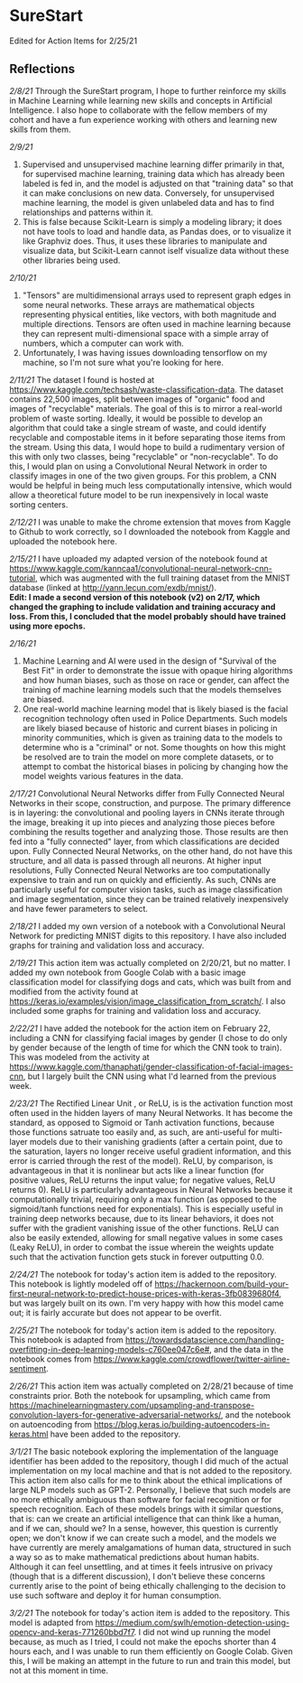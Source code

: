 # SureStart
Edited for Action Items for 2/25/21


## Reflections

*2/8/21*
Through the SureStart program, I hope to further reinforce my skills in Machine Learning while learning new skills and concepts in Artificial Intelligence. I also hope to collaborate with the fellow members of my cohort and have a fun experience working with others and learning new skills from them.  

*2/9/21*
1. Supervised and unsupervised machine learning differ primarily in that, for supervised machine learning, training data which has already been labeled is fed in, and the model is adjusted on that "training data" so that it can make conclusions on new data. Conversely, for unsupervised machine learning, the model is given unlabeled data and has to find relationships and patterns within it.  
2. This is false because Scikit-Learn is simply a modeling library; it does not have tools to load and handle data, as Pandas does, or to visualize it like Graphviz does. Thus, it uses these libraries to manipulate and visualize data, but Scikit-Learn cannot iself visualize data without these other libraries being used.  

*2/10/21*
1. "Tensors" are multidimensional arrays used to represent graph edges in some neural networks. These arrays are mathematical objects representing physical entities, like vectors, with both magnitude and multiple directions. Tensors are often used in machine learning because they can represent multi-dimensional space with a simple array of numbers, which a computer can work with.  
2. Unfortunately, I was having issues downloading tensorflow on my machine, so I'm not sure what you're looking for here.  

*2/11/21*
The dataset I found is hosted at https://www.kaggle.com/techsash/waste-classification-data. The dataset contains 22,500 images, split between images of "organic" food and images of "recyclable" materials. The goal of this is to mirror a real-world problem of waste sorting. Ideally, it would be possible to develop an algorithm that could take a single stream of waste, and could identify recyclable and compostable items in it before separating those items from the stream. Using this data, I would hope to build a rudimentary version of this with only two classes, being "recyclable" or "non-recyclable". To do this, I would plan on using a Convolutional Neural Network in order to classify images in one of the two given groups. For this problem, a CNN would be helpful in being much less computationally intensive, which would allow a theoretical future model to be run inexpensively in local waste sorting centers.  

*2/12/21*
I was unable to make the chrome extension that moves from Kaggle to Github to work correctly, so I downloaded the notebook from Kaggle and uploaded the notebook here.  

*2/15/21*
I have uploaded my adapted version of the notebook found at https://www.kaggle.com/kanncaa1/convolutional-neural-network-cnn-tutorial, which was augmented with the full training dataset from the MNIST database (linked at http://yann.lecun.com/exdb/mnist/).  
**Edit: I made a second version of this notebook (v2) on 2/17, which changed the graphing to include validation and training accuracy and loss. From this, I concluded that the model probably should have trained using more epochs.**  

*2/16/21*
1. Machine Learning and AI were used in the design of "Survival of the Best Fit" in order to demonstrate the issue with opaque hiring algorithms and how human biases, such as those on race or gender, can affect the training of machine learning models such that the models themselves are biased.  
2. One real-world machine learning model that is likely biased is the facial recognition technology often used in Police Departments. Such models are likely biased because of historic and current biases in policing in minority communities, which is given as training data to the models to determine who is a "criminal" or not. Some thoughts on how this might be resolved are to train the model on more complete datasets, or to attempt to combat the historical biases in policing by changing how the model weights various features in the data.  

*2/17/21*
Convolutional Neural Networks differ from Fully Connected Neural Networks in their scope, construction, and purpose. The primary difference is in layering: the convolutional and pooling layers in CNNs iterate through the image, breaking it up into pieces and analyzing those pieces before combining the results together and analyzing those. Those results are then fed into a "fully connected" layer, from which classifications are decided upon. Fully Connected Neural Networks, on the other hand, do not have this structure, and all data is passed through all neurons. At higher input resolutions, Fully Connected Neural Networks are too computationally expensive to train and run on quickly and efficiently. As such, CNNs are particularly useful for computer vision tasks, such as image classification and image segmentation, since they can be trained relatively inexpensively and have fewer parameters to select.   

*2/18/21* I added my own version of a notebook with a Convolutional Neural Network for predicting MNIST digits to this repository. I have also included graphs for training and validation loss and accuracy.

*2/19/21* This action item was actually completed on 2/20/21, but no matter. I added my own notebook from Google Colab with a basic image classification model for classifying dogs and cats, which was built from and modified from the activity found at https://keras.io/examples/vision/image_classification_from_scratch/. I also included some graphs for training and validation loss and accuracy.  

*2/22/21* I have added the notebook for the action item on February 22, including a CNN for classifying facial images by gender (I chose to do only by gender because of the length of time for which the CNN took to train). This was modeled from the activity at https://www.kaggle.com/thanaphatj/gender-classification-of-facial-images-cnn, but I largely built the CNN using what I'd learned from the previous week.  

*2/23/21* The Rectified Linear Unit , or ReLU, is is the activation function most often used in the hidden layers of many Neural Networks. It has become the standard, as opposed to Sigmoid or Tanh activation functions, because those functions satruate too easily and, as such, are anti-useful for multi-layer models due to their vanishing gradients (after a certain point, due to the saturation, layers no longer receive useful gradient information, and this error is carried through the rest of the model). ReLU, by comparison, is advantageous in that it is nonlinear but acts like a linear function (for positive values, ReLU returns the input value; for negative values, ReLU returns 0). ReLU is particularly advantageous in Neural Networks because it computationally trivial, requiring only a max function (as opposed to the sigmoid/tanh functions need for exponentials). This is especially useful in training deep networks because, due to its linear behaviors, it does not suffer with the gradient vanishing issue of the other functions. ReLU can also be easily extended, allowing for small negative values in some cases (Leaky ReLU), in order to combat the issue wherein the weights update such that the activation function gets stuck in forever outputting 0.0.  

*2/24/21* The notebook for today's action item is added to the repository. This notebook is lightly modeled off of https://hackernoon.com/build-your-first-neural-network-to-predict-house-prices-with-keras-3fb0839680f4, but was largely built on its own. I'm very happy with how this model came out; it is fairly accurate but does not appear to be overfit.  

*2/25/21* The notebook for today's action item is added to the repository. This notebook is adapted from https://towardsdatascience.com/handling-overfitting-in-deep-learning-models-c760ee047c6e#, and the data in the notebook comes from https://www.kaggle.com/crowdflower/twitter-airline-sentiment.  

*2/26/21* This action item was actually completed on 2/28/21 because of time constraints prior. Both the notebook for upsampling, which came from https://machinelearningmastery.com/upsampling-and-transpose-convolution-layers-for-generative-adversarial-networks/, and the notebook on autoencoding from https://blog.keras.io/building-autoencoders-in-keras.html have been added to the repository.  

*3/1/21* The basic notebook exploring the implementation of the language identifier has been added to the repository, though I did much of the actual implementation on my local machine and that is not added to the repository. This action item also calls for me to think about the ethical implications of large NLP models such as GPT-2. Personally, I believe that such models are no more ethically ambiguous than software for facial recognition or for speech recognition. Each of these models brings with it similar questions, that is: can we create an artificial intelligence that can think like a human, and if we can, should we? In a sense, however, this question is currently open; we don't know if we can create such a model, and the models we have currently are merely amalgamations of human data, structured in such a way so as to make mathematical predictions about human habits. Although it can feel unsettling, and at times it feels intrusive on privacy (though that is a different discussion), I don't believe these concerns currently arise to the point of being ethically challenging to the decision to use such software and deploy it for human consumption.  

*3/2/21* The notebook for today's action item is added to the repository. This model is adapted from https://medium.com/swlh/emotion-detection-using-opencv-and-keras-771260bbd7f7. I did not wind up running the model because, as much as I tried, I could not make the epochs shorter than 4 hours each, and I was unable to run them efficiently on Google Colab. Given this, I will be making an attempt in the future to run and train this model, but not at this moment in time.

